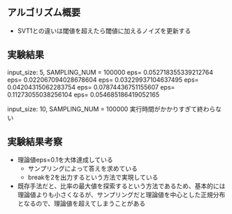 ## アルゴリズム概要
- SVT1との違いは閾値を超えたら閾値に加えるノイズを更新する

## 実験結果
input_size: 5, SAMPLING_NUM = 100000
eps= 0.052718355339212764
eps= 0.022067094028678604
eps= 0.03229937104637495
eps= 0.04204315062283754
eps= 0.07874436751155607
eps= 0.11273055038256104
eps= 0.054685186419052165

input_size: 10, SAMPLING_NUM = 100000
実行時間がかかりすぎて終わらない

## 実験結果考察
- 理論値eps=0.1を大体達成している
    - サンプリングによって答えを求めている
    - breakを2を出力するという方法で実現している
- 既存手法だと、比率の最大値を探索するという方法であるため、基本的には理論値よりも小さくなるが、サンプリングだと理論値を中心とした正規分布となるので、理論値を超えてしまうことがある
